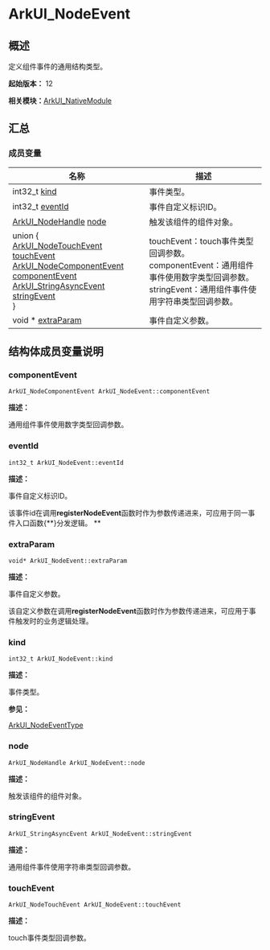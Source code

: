 # ArkUI_NodeEvent


## 概述

定义组件事件的通用结构类型。

**起始版本：** 12

**相关模块：**[ArkUI_NativeModule](_ark_u_i___native_module.md)


## 汇总


### 成员变量

| 名称 | 描述 | 
| -------- | -------- |
| int32_t [kind](#kind) | 事件类型。  | 
| int32_t [eventId](#eventid) | 事件自定义标识ID。  | 
| [ArkUI_NodeHandle](_ark_u_i___native_module.md#arkui_nodehandle) [node](#node) | 触发该组件的组件对象。  |
| union {<br/>  [ArkUI_NodeTouchEvent](_ark_u_i___node_touch_event.md)  [touchEvent](#touchevent)<br>  [ArkUI_NodeComponentEvent](_ark_u_i___node_component_event.md) [componentEvent](#componentevent)<br>  [ArkUI_StringAsyncEvent](_ark_u_i___string_async_event.md) [stringEvent](#stringevent)<br>} | touchEvent：touch事件类型回调参数。<br>componentEvent：通用组件事件使用数字类型回调参数。<br>stringEvent：通用组件事件使用字符串类型回调参数。 |
| void \* [extraParam](#extraparam) | 事件自定义参数。  | 


## 结构体成员变量说明


### componentEvent

```
ArkUI_NodeComponentEvent ArkUI_NodeEvent::componentEvent
```
**描述：**

通用组件事件使用数字类型回调参数。


### eventId

```
int32_t ArkUI_NodeEvent::eventId
```
**描述：**

事件自定义标识ID。

该事件id在调用**registerNodeEvent**函数时作为参数传递进来，可应用于同一事件入口函数{**}分发逻辑。 **


### extraParam

```
void* ArkUI_NodeEvent::extraParam
```
**描述：**

事件自定义参数。

该自定义参数在调用**registerNodeEvent**函数时作为参数传递进来，可应用于事件触发时的业务逻辑处理。


### kind

```
int32_t ArkUI_NodeEvent::kind
```
**描述：**

事件类型。

**参见：**

[ArkUI_NodeEventType](_ark_u_i___native_module.md#arkui_nodeeventtype)


### node

```
ArkUI_NodeHandle ArkUI_NodeEvent::node
```
**描述：**

触发该组件的组件对象。


### stringEvent

```
ArkUI_StringAsyncEvent ArkUI_NodeEvent::stringEvent
```
**描述：**

通用组件事件使用字符串类型回调参数。


### touchEvent

```
ArkUI_NodeTouchEvent ArkUI_NodeEvent::touchEvent
```
**描述：**

touch事件类型回调参数。

